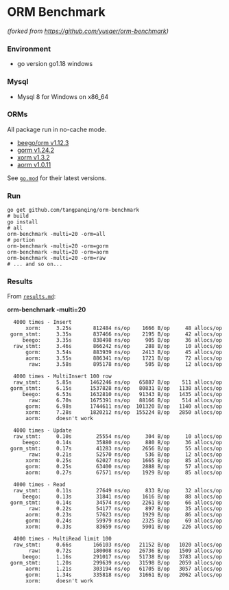 # ORM Benchmark

_(forked from https://github.com/yusaer/orm-benchmark)_

### Environment

- go version go1.18 windows

### Mysql

- Mysql 8 for Windows on x86_64

### ORMs

All package run in no-cache mode.

- [beego/orm v1.12.3](https://github.com/astaxie/beego/tree/master/orm)
- [gorm v1.24.2](https://github.com/go-gorm/gorm)
- [xorm v1.3.2](https://github.com/xormplus/xorm)
- [aorm v1.0.11](https://github.com/tangpanqing/aorm)

See [`go.mod`](https://github.com/frederikhors/orm-benchmark/blob/master/go.mod) for their latest versions.

### Run

```shell
go get github.com/tangpanqing/orm-benchmark
# build
go install
# all
orm-benchmark -multi=20 -orm=all
# portion
orm-benchmark -multi=20 -orm=gorm
orm-benchmark -multi=20 -orm=aorm
orm-benchmark -multi=20 -orm=raw
# ... and so on...
```

### Results

From [`results.md`](https://github.com/tangpanqing/orm-benchmark/tree/master/results.md):

**orm-benchmark -multi=20**

```
  4000 times - Insert
      xorm:     3.25s       812484 ns/op    1666 B/op     48 allocs/op
 gorm_stmt:     3.35s       837466 ns/op    2195 B/op     42 allocs/op
     beego:     3.35s       838498 ns/op     905 B/op     36 allocs/op
  raw_stmt:     3.46s       866242 ns/op     288 B/op     10 allocs/op
      gorm:     3.54s       883939 ns/op    2413 B/op     45 allocs/op
      aorm:     3.55s       886341 ns/op    1721 B/op     72 allocs/op
       raw:     3.58s       895178 ns/op     505 B/op     12 allocs/op

  4000 times - MultiInsert 100 row
  raw_stmt:     5.85s      1462246 ns/op   65887 B/op    511 allocs/op
 gorm_stmt:     6.15s      1537828 ns/op   80831 B/op   1138 allocs/op
     beego:     6.53s      1632810 ns/op   91343 B/op   1435 allocs/op
       raw:     6.70s      1675391 ns/op   88166 B/op    514 allocs/op
      gorm:     6.98s      1744611 ns/op  101320 B/op   1140 allocs/op
      xorm:     7.28s      1820212 ns/op  155224 B/op   2850 allocs/op
      aorm:     doesn't work

  4000 times - Update
  raw_stmt:     0.10s        25554 ns/op     304 B/op     10 allocs/op
     beego:     0.14s        35880 ns/op     880 B/op     36 allocs/op
 gorm_stmt:     0.17s        41283 ns/op    2656 B/op     55 allocs/op
       raw:     0.21s        52570 ns/op     536 B/op     12 allocs/op
      xorm:     0.25s        62027 ns/op    1665 B/op     85 allocs/op
      gorm:     0.25s        63400 ns/op    2888 B/op     57 allocs/op
      aorm:     0.27s        67571 ns/op    1929 B/op     85 allocs/op

  4000 times - Read
  raw_stmt:     0.11s        27649 ns/op     833 B/op     32 allocs/op
     beego:     0.13s        31841 ns/op    1616 B/op     88 allocs/op
 gorm_stmt:     0.14s        34574 ns/op    2261 B/op     66 allocs/op
       raw:     0.22s        54177 ns/op     897 B/op     35 allocs/op
      aorm:     0.23s        57623 ns/op    1929 B/op     86 allocs/op
      gorm:     0.24s        59979 ns/op    2325 B/op     69 allocs/op
      xorm:     0.33s        83659 ns/op    5901 B/op    226 allocs/op

  4000 times - MultiRead limit 100
  raw_stmt:     0.66s       166103 ns/op   21152 B/op   1020 allocs/op
       raw:     0.72s       180008 ns/op   26736 B/op   1509 allocs/op
     beego:     1.16s       291017 ns/op   51738 B/op   3783 allocs/op
 gorm_stmt:     1.20s       299639 ns/op   31598 B/op   2059 allocs/op
      aorm:     1.21s       303194 ns/op   61705 B/op   3057 allocs/op
      gorm:     1.34s       335818 ns/op   31661 B/op   2062 allocs/op
      xorm:     doesn't work

```
